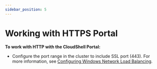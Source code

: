 ```yaml
---
sidebar_position: 5
---
```


# Working with HTTPS Portal

**To work with HTTP with the CloudShell Portal:**

- Configure the port range in the cluster to include SSL port (443). For more information, see [Configuring Windows Network Load Balancing](./config-win-net-lb.md).